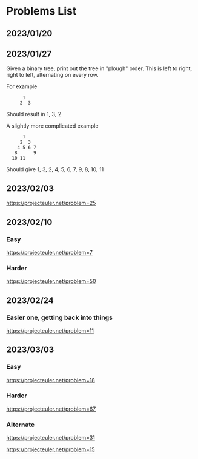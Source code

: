 # Problems List

## 2023/01/20

## 2023/01/27
Given a binary tree, print out the tree in "plough" order. This is left to right, right to left, alternating on every row.

For example
```
      1
     2  3 
```
Should result in 1, 3, 2

A slightly more complicated example

```
      1
     2  3
    4 5 6 7
   8      9      
  10 11
```
Should give 1, 3, 2, 4, 5, 6, 7, 9, 8, 10, 11

## 2023/02/03

https://projecteuler.net/problem=25

## 2023/02/10
### Easy
https://projecteuler.net/problem=7
### Harder
https://projecteuler.net/problem=50

## 2023/02/24
### Easier one, getting back into things
https://projecteuler.net/problem=11

## 2023/03/03
### Easy
https://projecteuler.net/problem=18

### Harder
https://projecteuler.net/problem=67

### Alternate
https://projecteuler.net/problem=31

https://projecteuler.net/problem=15

